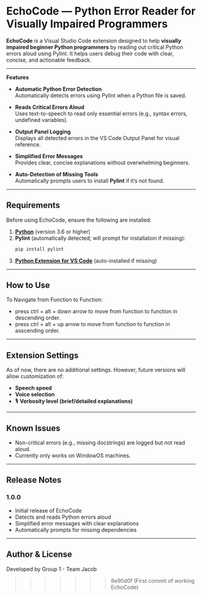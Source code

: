 
# EchoCode — Python Error Reader for Visually Impaired Programmers

**EchoCode** is a Visual Studio Code extension designed to help **visually impaired beginner Python programmers** by reading out critical Python errors aloud using Pylint. It helps users debug their code with clear, concise, and actionable feedback.

---
 **Features**

-  **Automatic Python Error Detection**  
  Automatically detects errors using Pylint when a Python file is saved.

-  **Reads Critical Errors Aloud**  
  Uses text-to-speech to read only essential errors (e.g., syntax errors, undefined variables).

-  **Output Panel Logging**  
  Displays all detected errors in the VS Code Output Panel for visual reference.

-  **Simplified Error Messages**  
  Provides clear, concise explanations without overwhelming beginners.

-  **Auto-Detection of Missing Tools**  
  Automatically prompts users to install **Pylint** if it’s not found.

---

##  **Requirements**

Before using EchoCode, ensure the following are installed:

1. **[Python](https://www.python.org/downloads/)** (version 3.6 or higher)
2. **Pylint** (automatically detected; will prompt for installation if missing):
   ```bash
   pip install pylint
   ```
3. **[Python Extension for VS Code](https://marketplace.visualstudio.com/items?itemName=ms-python.python)** (auto-installed if missing)
---
## **How to Use**

To Navigate from Function to Function: 
- press ctrl + alt + down arrow to move from function to function in descending order.
- press ctrl + alt + up arrow to move from function to function in asscending order. 
---

##  **Extension Settings**

As of now, there are no additional settings. However, future versions will allow customization of:

-  **Speech speed**  
-  **Voice selection**  
- 🎙 **Verbosity level (brief/detailed explanations)**  

---

##  **Known Issues**

- Non-critical errors (e.g., missing docstrings) are logged but not read aloud.
- Currently only works on WindowOS machines.

---

## **Release Notes**

### **1.0.0**  
- Initial release of EchoCode  
- Detects and reads Python errors aloud  
- Simplified error messages with clear explanations  
- Automatically prompts for missing dependencies  

---

## **Author & License**

Developed by Group 1 - Team Jacob  
>>>>>>> 8e90d0f (First commit of working EchoCode)
